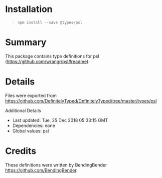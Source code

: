 # Installation
> `npm install --save @types/psl`

# Summary
This package contains type definitions for psl (https://github.com/wrangr/psl#readme).

# Details
Files were exported from https://github.com/DefinitelyTyped/DefinitelyTyped/tree/master/types/psl

Additional Details
 * Last updated: Tue, 25 Dec 2018 05:33:15 GMT
 * Dependencies: none
 * Global values: psl

# Credits
These definitions were written by BendingBender <https://github.com/BendingBender>.
